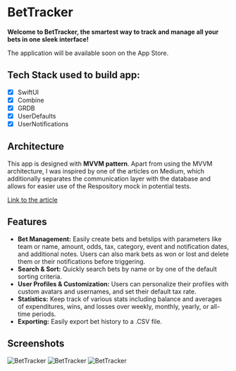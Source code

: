 # BetTracker

**Welcome to BetTracker, the smartest way to track and manage all your bets in one sleek interface!**

The application will be available soon on the App Store.

## Tech Stack used to build app:
- [x] SwiftUI
- [x] Combine
- [x] GRDB
- [x] UserDefaults
- [x] UserNotifications

## Architecture

This app is designed with <b>MVVM pattern</b>. Apart from using the MVVM architecture, I was inspired by one of the articles on Medium, which additionally separates the communication layer with the database and allows for easier use of the Respository mock in potential tests.

[Link to the article](https://medium.com/macoclock/swiftui-mvvm-clean-architecture-e976ad3577b5)

## Features

- **Bet Management:** Easily create bets and betslips with parameters like team or name, amount, odds, tax, category, event and notification dates, and additional notes. Users can also mark bets as won or lost and delete them or their notifications before triggering.
- **Search & Sort:** Quickly search bets by name or by one of the default sorting criteria.
- **User Profiles & Customization:** Users can personalize their profiles with custom avatars and usernames, and set their default tax rate.
- **Statistics:** Keep track of various stats including balance and averages of expenditures, wins, and losses over weekly, monthly, yearly, or all-time periods.
- **Exporting:** Easily export bet history to a .CSV file.

## Screenshots

![BetTracker](https://i.imgur.com/EllNmU8.png)
![BetTracker](https://i.imgur.com/xKex2f1.png)
![BetTracker](https://i.imgur.com/CUQH2c2.png)
